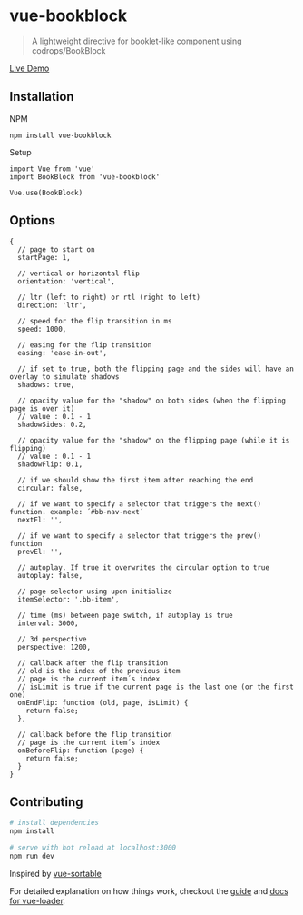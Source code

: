 # vue-bookblock

> A lightweight directive for booklet-like component using codrops/BookBlock

[Live Demo](https://bruceczk.github.io/vue-boobblock/)

## Installation
NPM
```
npm install vue-bookblock
```

Setup
```
import Vue from 'vue'
import BookBlock from 'vue-bookblock'

Vue.use(BookBlock)
```

## Options
```
{
  // page to start on
  startPage: 1,

  // vertical or horizontal flip
  orientation: 'vertical',

  // ltr (left to right) or rtl (right to left)
  direction: 'ltr',

  // speed for the flip transition in ms
  speed: 1000,

  // easing for the flip transition
  easing: 'ease-in-out',

  // if set to true, both the flipping page and the sides will have an overlay to simulate shadows
  shadows: true,

  // opacity value for the "shadow" on both sides (when the flipping page is over it)
  // value : 0.1 - 1
  shadowSides: 0.2,

  // opacity value for the "shadow" on the flipping page (while it is flipping)
  // value : 0.1 - 1
  shadowFlip: 0.1,

  // if we should show the first item after reaching the end
  circular: false,

  // if we want to specify a selector that triggers the next() function. example: ´#bb-nav-next´
  nextEl: '',

  // if we want to specify a selector that triggers the prev() function
  prevEl: '',

  // autoplay. If true it overwrites the circular option to true
  autoplay: false,

  // page selector using upon initialize
  itemSelector: '.bb-item',

  // time (ms) between page switch, if autoplay is true
  interval: 3000,

  // 3d perspective
  perspective: 1200,

  // callback after the flip transition
  // old is the index of the previous item
  // page is the current item´s index
  // isLimit is true if the current page is the last one (or the first one)
  onEndFlip: function (old, page, isLimit) {
    return false;
  },

  // callback before the flip transition
  // page is the current item´s index
  onBeforeFlip: function (page) {
    return false;
  }
}
```

## Contributing

``` bash
# install dependencies
npm install

# serve with hot reload at localhost:3000
npm run dev
```

Inspired by [vue-sortable](https://github.com/sagalbot/vue-sortable)

For detailed explanation on how things work, checkout the [guide](http://vuejs-templates.github.io/webpack/) and [docs for vue-loader](http://vuejs.github.io/vue-loader).

